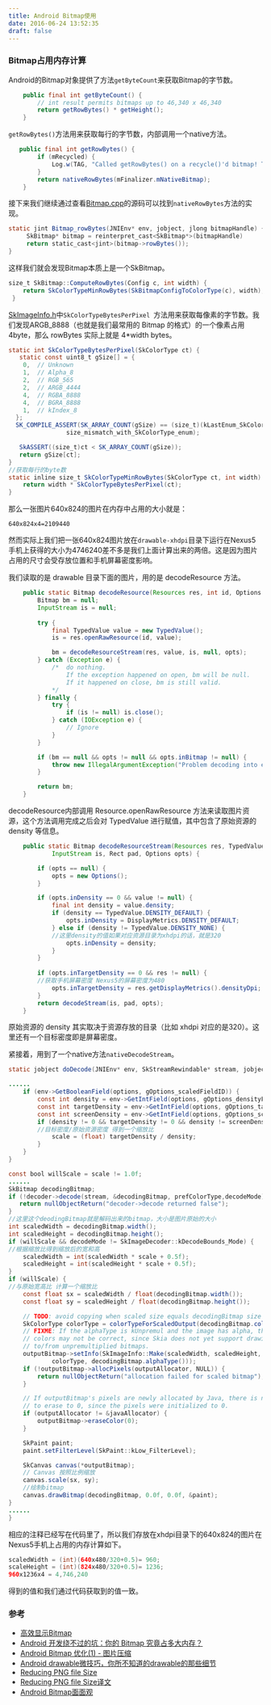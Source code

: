 ```yaml
---
title: Android Bitmap使用
date: 2016-06-24 13:52:35
draft: false
---
```


<!--toc-->


### Bitmap占用内存计算

Android的Bitmap对象提供了方法`getByteCount`来获取Bitmap的字节数。

```java
    public final int getByteCount() {
        // int result permits bitmaps up to 46,340 x 46,340
        return getRowBytes() * getHeight();
    }
```
`getRowBytes()`方法用来获取每行的字节数，内部调用一个native方法。
<!--more-->
```java
   public final int getRowBytes() {
        if (mRecycled) {
            Log.w(TAG, "Called getRowBytes() on a recycle()'d bitmap! This is undefined behavior!");
        }
        return nativeRowBytes(mFinalizer.mNativeBitmap);
    }
```
接下来我们继续通过查看[Bitmap.cpp](https://github.com/android/platform_frameworks_base/blob/master/core/jni/android/graphics/Bitmap.cpp)的源码可以找到`nativeRowBytes`方法的实现。

```java
static jint Bitmap_rowBytes(JNIEnv* env, jobject, jlong bitmapHandle) {
     SkBitmap* bitmap = reinterpret_cast<SkBitmap*>(bitmapHandle)
     return static_cast<jint>(bitmap->rowBytes());
}
```
这样我们就会发现Bitmap本质上是一个SkBitmap。


```java
size_t SkBitmap::ComputeRowBytes(Config c, int width) {
    return SkColorTypeMinRowBytes(SkBitmapConfigToColorType(c), width);
 }
```
[SkImageInfo.h](https://github.com/android/platform_external_skia/blob/ba7d93fad9b248bedd11999f509044575f7781f3/include/core/SkImageInfo.h)中`SkColorTypeBytesPerPixel `方法用来获取每像素的字节数。我们发现ARGB_8888（也就是我们最常用的 Bitmap 的格式）的一个像素占用 4byte，那么 rowBytes 实际上就是 4*width bytes。
```java
static int SkColorTypeBytesPerPixel(SkColorType ct) {
   static const uint8_t gSize[] = {
    0,  // Unknown
    1,  // Alpha_8
    2,  // RGB_565
    2,  // ARGB_4444
    4,  // RGBA_8888
    4,  // BGRA_8888
    1,  // kIndex_8
  };
  SK_COMPILE_ASSERT(SK_ARRAY_COUNT(gSize) == (size_t)(kLastEnum_SkColorType + 1),
                size_mismatch_with_SkColorType_enum);

   SkASSERT((size_t)ct < SK_ARRAY_COUNT(gSize));
   return gSize[ct];
}
//获取每行的byte数
static inline size_t SkColorTypeMinRowBytes(SkColorType ct, int width) {
    return width * SkColorTypeBytesPerPixel(ct);
}
```
那么一张图片640x824的图片在内存中占用的大小就是：
```
640x824x4=2109440
```
然而实际上我们把一张640x824图片放在`drawable-xhdpi`目录下运行在Nexus5手机上获得的大小为4746240差不多是我们上面计算出来的两倍。这是因为图片占用的尺寸会受存放位置和手机屏幕密度影响。

我们读取的是 drawable 目录下面的图片，用的是 decodeResource 方法。
```java
    public static Bitmap decodeResource(Resources res, int id, Options opts) {
        Bitmap bm = null;
        InputStream is = null; 
        
        try {
            final TypedValue value = new TypedValue();
            is = res.openRawResource(id, value);

            bm = decodeResourceStream(res, value, is, null, opts);
        } catch (Exception e) {
            /*  do nothing.
                If the exception happened on open, bm will be null.
                If it happened on close, bm is still valid.
            */
        } finally {
            try {
                if (is != null) is.close();
            } catch (IOException e) {
                // Ignore
            }
        }

        if (bm == null && opts != null && opts.inBitmap != null) {
            throw new IllegalArgumentException("Problem decoding into existing bitmap");
        }

        return bm;
    }
```
decodeResource内部调用 Resource.openRawResource 方法来读取图片资源，这个方法调用完成之后会对 TypedValue 进行赋值，其中包含了原始资源的 density 等信息。
```java
    public static Bitmap decodeResourceStream(Resources res, TypedValue value,
            InputStream is, Rect pad, Options opts) {

        if (opts == null) {
            opts = new Options();
        }

        if (opts.inDensity == 0 && value != null) {
            final int density = value.density;
            if (density == TypedValue.DENSITY_DEFAULT) {
                opts.inDensity = DisplayMetrics.DENSITY_DEFAULT;
            } else if (density != TypedValue.DENSITY_NONE) {
            //这里density的值如果对应资源目录为xhdpi的话，就是320
                opts.inDensity = density;
            }
        }
        
        if (opts.inTargetDensity == 0 && res != null) {
        //获取手机屏幕密度 Nexus5的屏幕密度为480
            opts.inTargetDensity = res.getDisplayMetrics().densityDpi;
        }
        return decodeStream(is, pad, opts);
    }
```

原始资源的 density 其实取决于资源存放的目录（比如 xhdpi 对应的是320）。这里还有一个目标密度即是屏幕密度。


紧接着，用到了一个native方法`nativeDecodeStream`。

```java
static jobject doDecode(JNIEnv* env, SkStreamRewindable* stream, jobject padding, jobject options) {

......
    if (env->GetBooleanField(options, gOptions_scaledFieldID)) {
        const int density = env->GetIntField(options, gOptions_densityFieldID);
        const int targetDensity = env->GetIntField(options, gOptions_targetDensityFieldID);
        const int screenDensity = env->GetIntField(options, gOptions_screenDensityFieldID);
        if (density != 0 && targetDensity != 0 && density != screenDensity) {
        //目标密度/原始资源密度 得到一个缩放比
            scale = (float) targetDensity / density;
        }
    }
}

const bool willScale = scale != 1.0f;
......
SkBitmap decodingBitmap;
if (!decoder->decode(stream, &decodingBitmap, prefColorType,decodeMode)) {
   return nullObjectReturn("decoder->decode returned false");
}
//这里这个deodingBitmap就是解码出来的bitmap，大小是图片原始的大小
int scaledWidth = decodingBitmap.width();
int scaledHeight = decodingBitmap.height();
if (willScale && decodeMode != SkImageDecoder::kDecodeBounds_Mode) {
//根据缩放比得到缩放后的宽和高
    scaledWidth = int(scaledWidth * scale + 0.5f);
    scaledHeight = int(scaledHeight * scale + 0.5f);
}
if (willScale) {
//与原始宽高比 计算一个缩放比
    const float sx = scaledWidth / float(decodingBitmap.width());
    const float sy = scaledHeight / float(decodingBitmap.height());

    // TODO: avoid copying when scaled size equals decodingBitmap size
    SkColorType colorType = colorTypeForScaledOutput(decodingBitmap.colorType());
    // FIXME: If the alphaType is kUnpremul and the image has alpha, the
    // colors may not be correct, since Skia does not yet support drawing
    // to/from unpremultiplied bitmaps.
    outputBitmap->setInfo(SkImageInfo::Make(scaledWidth, scaledHeight,
            colorType, decodingBitmap.alphaType()));
    if (!outputBitmap->allocPixels(outputAllocator, NULL)) {
        return nullObjectReturn("allocation failed for scaled bitmap");
    }

    // If outputBitmap's pixels are newly allocated by Java, there is no need
    // to erase to 0, since the pixels were initialized to 0.
    if (outputAllocator != &javaAllocator) {
        outputBitmap->eraseColor(0);
    }

    SkPaint paint;
    paint.setFilterLevel(SkPaint::kLow_FilterLevel);

    SkCanvas canvas(*outputBitmap);
    // Canvas 按照比例缩放
    canvas.scale(sx, sy);
    //绘制bitmap
    canvas.drawBitmap(decodingBitmap, 0.0f, 0.0f, &paint);
}
......
}
```
相应的注释已经写在代码里了，所以我们存放在xhdpi目录下的640x824的图片在Nexus5手机上占用的内存计算如下。
```java
scaledWidth = (int)(640x480/320+0.5)= 960;
scaleHeight = (int)(824x480/320+0.5)= 1236;
960x1236x4 = 4,746,240 
```
得到的值和我们通过代码获取到的值一致。

### 参考
* [高效显示Bitmap](http://hukai.me/android-training-course-in-chinese/graphics/displaying-bitmaps/index.html)
* [Android 开发绕不过的坑：你的 Bitmap 究竟占多大内存？](http://mp.weixin.qq.com/s?__biz=MzA3NTYzODYzMg==&mid=403263974&idx=1&sn=b0315addbc47f3c38e65d9c633a12cd6&scene=23&srcid=0624JmL3K1ZcheyD1vKrnPe4#rd)
* [Android Bitmap 优化(1) - 图片压缩](http://anany.me/2015/10/15/bitmap1/)
* [Android drawable微技巧，你所不知道的drawable的那些细节](http://blog.csdn.net/guolin_blog/article/details/50727753)
* [Reducing PNG file Size](https://medium.com/@duhroach/reducing-png-file-size-8473480d0476#.9u2detoc5)
* [Reducing PNG file Size译文](https://github.com/xitu/gold-miner/blob/master/TODO/reducing-jpg-file-size.md)
* [Android Bitmap面面观](http://jayfeng.com/2016/03/22/Android-Bitmap%E9%9D%A2%E9%9D%A2%E8%A7%82/)


